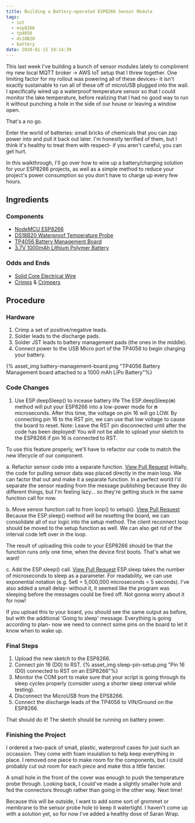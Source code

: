 ```yaml
---
title: Building a Battery-operated ESP8266 Sensor Module
tags:
  - iot
  - esp8266
  - tp4056
  - ds18B20
  - battery
date: 2020-01-15 19:14:39
---
```



This last week I've building a bunch of sensor modules lately to compliment my new local MQTT broker -> AWS IoT setup that I threw together. One limiting factor for my rollout was powering all of these devices- it isn't exactly sustainable to run all of these off of microUSB plugged into the wall. I specifically wired up a waterproof temperature sensor so that I could monitor the lake temperature, before realizing that I had no good way to run it without punching a hole in the side of our house or leaving a window open.

That's a no go.

Enter the world of batteries: small bricks of chemicals that you can zap power into and pull it back out later. I'm honestly terrified of them, but I think it's healthy to treat them with respect- if you aren't careful, you can get hurt.

In this walkthrough, I'll go over how to wire up a battery/charging solution for your ESP8266 projects, as well as a simple method to reduce your project's power consumption so you don't have to charge up every few hours.

## Ingredients
### Components
* [NodeMCU ESP8266](https://amzn.to/2uAy9zw)
* [DS18B20 Waterproof Temperature Probe](https://amzn.to/30bxGj4)
* [TP4056 Battery Management Board](https://amzn.to/2R1fynM)
* [3.7V 1000mAh Lithium Polymer Battery](https://amzn.to/2R2aqj5)

### Odds and Ends
* [Solid Core Electrical Wire](https://amzn.to/39UUnMP)
* [Crimps](https://amzn.to/37Tqmv2) & [Crimpers](https://amzn.to/2tPAgyP)

## Procedure
### Hardware
1. Crimp a set of positive/negative leads.
1. Solder leads to the discharge pads.
1. Solder JST leads to battery management pads (the ones in the middle).
1. Connect power to the USB Micro port of the TP4056 to begin charging your battery.

{% asset_img battery-management-board.png "TP4056 Battery Management board attached to a 1000 mAh LiPo Battery"%}

### Code Changes
1. Use ESP.deepSleep() to incease battery life
The ESP.deepSleep(**n**) method will put your ESP8266 into a low-power mode for **n** microseconds. After this time, the voltage on pin 16 will go LOW. By connecting pin 16 to the RST pin, we can use that low voltage to cause the board to reset. Note: Leave the RST pin disconnected until after the code has been deployed! You will not be able to upload your sketch to the ESP8266 if pin 16 is connected to RST.

To use this feature properly, we'll have to refactor our code to match the new lifecycle of our component.

a. Refactor sensor code into a separate function. [View Pull Request](https://github.com/thomasphorton/esp8266-temp/pull/2/files)
Initially, the code for pulling sensor data was placed directly in the main loop. We can factor that out and make it a separate function. In a perfect world I'd separate the sensor reading from the message publishing because they do different things, but I'm feeling lazy... so they're getting stuck in the same function call for now.

b. Move sensor function call to from loop() to setup(). [View Pull Request](https://github.com/thomasphorton/esp8266-temp/pull/3/files)
Because the ESP.sleep() method will be resetting the board, we can consolidate all of our logic into the setup method. The client reconnect loop should be moved to the setup function as well. We can also get rid of the interval code left over in the loop.

The result of uploading this code to your ESP8266 should be that the function runs only one time, when the device first boots. That's what we want!

c. Add the ESP.sleep() call. [View Pull Request](https://github.com/thomasphorton/esp8266-temp/pull/4/files)
ESP.sleep takes the number of microseconds to sleep as a parameter. For readability, we can use exponential notation (e.g. 5e6 = 5,000,000 microseconds = 5 seconds). I've also added a small delay- without it, it seemed like the program was sleeping before the messages could be fired off. Not gonna worry about it for now!

If you upload this to your board, you should see the same output as before, but with the additional 'Going to sleep' message. Everything is going according to plan- now we need to connect some pins on the board to let it know when to wake up.

### Final Steps
1. Upload the new sketch to the ESP8266.
1. Connect pin 16 (D0) to RST.
{% asset_img sleep-pin-setup.png "Pin 16 (D0) connected to RST on an ESP8266"%}
1. Monitor the COM port to make sure that your script is going through its sleep cycles properly (consider using a shorter sleep interval while testing).
1. Disconnect the MicroUSB from the EPS8266.
1. Connect the discharge leads of the TP4056 to VIN/Ground on the ESP8266.

That should do it! The sketch should be running on battery power.

### Finishing the Project
I ordered a two-pack of small, plastic, waterproof cases for just such an occassion. They come with foam insulation to help keep everything in place. I removed one piece to make room for the components, but I could probably cut out room for each piece and make this a little fancier.

A small hole in the front of the cover was enough to push the temperature probe through. Looking back, I could've made a slightly smaller hole and fed the connectors through rather than going in the other way. Next time!

Because this will be outside, I want to add some sort of grommet or membrane to the sensor probe hole to keep it watertight. I haven't come up with a solution yet, so for now I've added a healthy dose of Saran Wrap.
